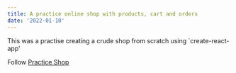 ```yaml
---
title: A practice online shop with products, cart and orders
date: '2022-01-10'
---
```


This was a practise creating a crude shop from scratch using `create-react-app'

Follow [Practice Shop](https://vercel.com/planethurley/shop/AyU8A8BipjSkyxHZebEDZ8xwxpLv)
